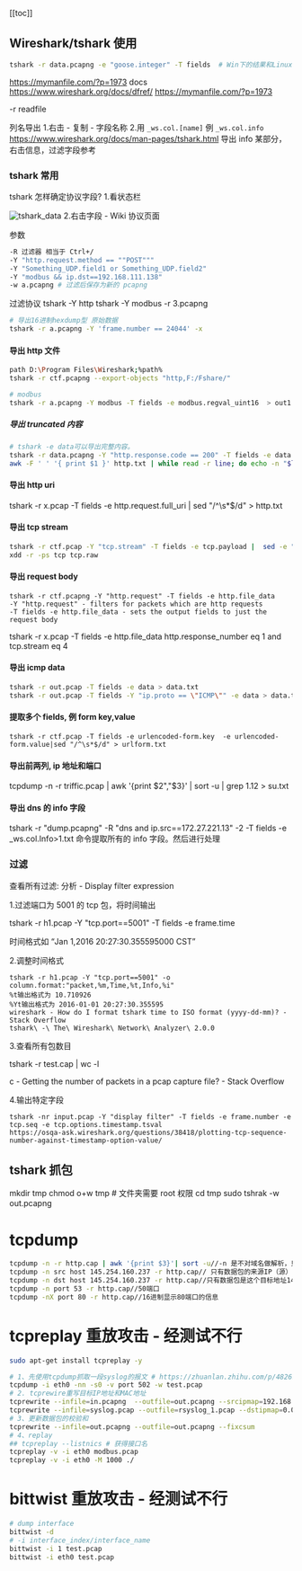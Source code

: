 [[toc]]

## Wireshark/tshark 使用
```sh
tshark -r data.pcapng -e "goose.integer" -T fields  # Win下的结果和Linux下不一样 win下多一点
```

https://mymanfile.com/?p=1973
docs https://www.wireshark.org/docs/dfref/
https://mymanfile.com/?p=1973

-r readfile

列名导出 1.右击 - 复制 - 字段名称 2.用 `_ws.col.[name]` 例 `_ws.col.info` https://www.wireshark.org/docs/man-pages/tshark.html
导出 info 某部分，右击信息，过滤字段参考

### tshark 常用

tshark 怎样确定协议字段? 1.看状态栏

![tshark_data](imgs/tshark_data.jpg) 2.右击字段 - Wiki 协议页面

参数

```sh
-R 过滤器 相当于 Ctrl+/
-Y "http.request.method == ""POST"""
-Y "Something_UDP.field1 or Something_UDP.field2"
-Y "modbus && ip.dst==192.168.111.138"
-w a.pcapng # 过滤后保存为新的 pcapng
```

过滤协议
tshark -Y http
tshark -Y modbus -r 3.pcapng

```sh
# 导出16进制hexdump型 原始数据
tshark -r a.pcapng -Y 'frame.number == 24044' -x
```

#### 导出 http 文件

```sh
path D:\Program Files\Wireshark;%path%
tshark -r ctf.pcapng --export-objects "http,F:/Fshare/"

# modbus
tshark -r a.pcapng -Y modbus -T fields -e modbus.regval_uint16  > out1.txt
```
##### 导出 truncated 内容
```sh
# tshark -e data可以导出完整内容。
tshark -r data.pcapng -Y "http.response.code == 200" -T fields -e data | sed '/^\s*$/d' > http.txt
awk -F ' ' '{ print $1 }' http.txt | while read -r line; do echo -n "$line" | xxd -r -p; echo; done > 2
```

#### 导出 http uri

tshark -r x.pcap -T fields -e http.request.full_uri | sed "/^\s\*$/d" > http.txt

#### 导出 tcp stream

```bash
tshark -r ctf.pcap -Y "tcp.stream" -T fields -e tcp.payload |  sed -e "/^\s*$/d" -e "s/://g" > tcp
xdd -r -ps tcp tcp.raw
```

#### 导出 request body

```
tshark -r ctf.pcapng -Y "http.request" -T fields -e http.file_data
-Y "http.request" - filters for packets which are http requests
-T fields -e http.file_data - sets the output fields to just the request body
```

tshark -r x.pcap -T fields -e http.file_data http.response_number eq 1 and tcp.stream eq 4

#### 导出 icmp data

```sh
tshark -r out.pcap -T fields -e data > data.txt
tshark -r out.pcap -T fields -Y "ip.proto == \"ICMP\"" -e data > data.txt
```

#### 提取多个 fields, 例 form key,value

```
tshark -r ctf.pcap -T fields -e urlencoded-form.key  -e urlencoded-form.value|sed "/^\s*$/d" > urlform.txt
```

#### 导出前两列, ip 地址和端口

tcpdump -n -r triffic.pcap | awk '{print $2","$3}' | sort -u | grep 1.12 > su.txt

#### 导出 dns 的 info 字段

tshark -r "dump.pcapng" -R "dns and ip.src==172.27.221.13" -2 -T fields -e \_ws.col.Info>1.txt 命令提取所有的 info 字段。然后进行处理

### 过滤

查看所有过滤: 分析 - Display filter expression

1.过滤端口为 5001 的 tcp 包，将时间输出

tshark -r h1.pcap -Y "tcp.port==5001" -T fields -e frame.time

时间格式如 “Jan 1,2016 20:27:30.355595000 CST”

2.调整时间格式

```
tshark -r h1.pcap -Y "tcp.port==5001" -o column.format:"packet,%m,Time,%t,Info,%i"
%t输出格式为 10.710926
%Yt输出格式为 2016-01-01 20:27:30.355595
wireshark - How do I format tshark time to ISO format (yyyy-dd-mm)? - Stack Overflow
tshark\ -\ The\ Wireshark\ Network\ Analyzer\ 2.0.0
```

3.查看所有包数目

tshark -r test.cap | wc -l

c - Getting the number of packets in a pcap capture file? - Stack Overflow

4.输出特定字段

```
tshark -nr input.pcap -Y "display filter" -T fields -e frame.number -e tcp.seq -e tcp.options.timestamp.tsval
https://osqa-ask.wireshark.org/questions/38418/plotting-tcp-sequence-number-against-timestamp-option-value/
```

## tshark 抓包

mkdir tmp
chmod o+w tmp # 文件夹需要 root 权限
cd tmp
sudo tshrak -w out.pcapng

# tcpdump

```sh
tcpdump -n -r http.cap | awk '{print $3}'| sort -u//-n 是不对域名做解析，只以IP地址的形式来显示；awk '{print $3}'显示第三列的内容；sort -u 筛选掉重复的内容
tcpdump -n src host 145.254.160.237 -r http.cap// 只有数据包的来源IP（源）145.254.160.237是这个的才提取
tcpdump -n dst host 145.254.160.237 -r http.cap//只有数据包是这个目标地址145.254.160.237才显示出来
tcpdump -n port 53 -r http.cap//50端口
tcpdump -nX port 80 -r http.cap//16进制显示80端口的信息
```

# tcpreplay 重放攻击 - 经测试不行

```sh
sudo apt-get install tcpreplay -y

# 1、先使用tcpdump抓取一段syslog的报文 # https://zhuanlan.zhihu.com/p/482617730?utm_id=0
tcpdump -i eth0 -nn -s0 -v port 502 -w test.pcap 
# 2. tcprewire重写目标IP地址和MAC地址
tcprewrite --infile=in.pcapng  --outfile=out.pcapng --srcipmap=192.168.80.1:192.168.80.160  --dstipmap=192.168.80.1:192.168.80.160
tcprewrite --infile=syslog.pcap --outfile=rsyslog_1.pcap --dstipmap=0.0.0.0/0:192.168.60.106 --enet-dmac=74:d4:35:88:68:e6
# 3、更新数据包的校验和
tcprewrite --infile=out.pcapng --outfile=out.pcapng --fixcsum
# 4、replay
## tcpreplay --listnics # 获得接口名
tcpreplay -v -i eth0 modbus.pcap
tcpreplay -v -i eth0 -M 1000 ./
```
# bittwist 重放攻击 - 经测试不行
```sh
# dump interface
bittwist -d
# -i interface_index/interface_name
bittwist -i 1 test.pcap
bittwist -i eth0 test.pcap
```